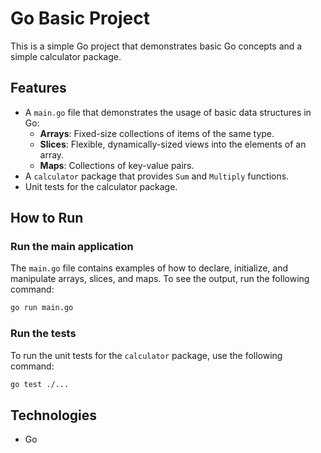 # Go Basic Project

This is a simple Go project that demonstrates basic Go concepts and a simple calculator package.

## Features

- A `main.go` file that demonstrates the usage of basic data structures in Go:
  - **Arrays**: Fixed-size collections of items of the same type.
  - **Slices**: Flexible, dynamically-sized views into the elements of an array.
  - **Maps**: Collections of key-value pairs.
- A `calculator` package that provides `Sum` and `Multiply` functions.
- Unit tests for the calculator package.

## How to Run

### Run the main application

The `main.go` file contains examples of how to declare, initialize, and manipulate arrays, slices, and maps. To see the output, run the following command:

```bash
go run main.go
```

### Run the tests

To run the unit tests for the `calculator` package, use the following command:

```bash
go test ./...
```

## Technologies

- Go

